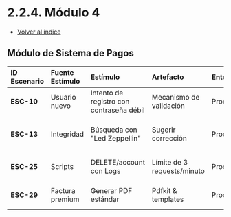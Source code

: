 # 2.2.4. Módulo 4
- [Volver al índice](/2/2.md)

## Módulo de Sistema de Pagos

| ID Escenario | Fuente Estímulo | Estímulo | Artefacto | Entorno | Respuesta | Medida de Respuesta |
| :--- | :--- | :--- | :--- | :--- | :--- | :--- |
| **ESC-10** | Usuario nuevo | Intento de registro con contraseña débil | Mecanismo de validación | Producción | Notificación: "Contraseña insegura" | 95% de usuarios |
| **ESC-13** | Integridad | Búsqueda con "Led Zeppellin" | Sugerir corrección | Producción | Sugerencia: "¿Quisiste decir: 'Led Zeppelin'?" | 90% de correcciones |
| **ESC-25** | Scripts | DELETE/account con Logs | Límite de 3 requests/minuto | Producción | 429 Too Many Requests | 100% de limitación |
| **ESC-29** | Factura premium | Generar PDF estándar | Pdfkit & templates | Producción | PDF/A-1b con todos los datos | 100% de documentos |